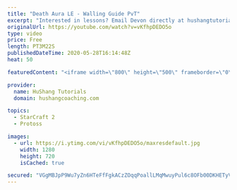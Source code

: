 ```yaml
---
title: "Death Aura LE - Walling Guide PvT"
excerpt: "Interested in lessons? Email Devon directly at hushangtutorials@outlook.com ------------------------------------------------------------------------------------------------------- Want to support HuShang Tutorials directly? Patreon is a website where you can contribute a monthly donation that will help"
originalUrl: https://youtube.com/watch?v=vKfhpDEDO5o
type: video
price: Free
length: PT3M22S
publishedDateTime: 2020-05-28T16:14:48Z
heat: 50

featuredContent: "<iframe width=\"800\" height=\"500\" frameborder=\"0\" src=\"https://www.youtube.com/embed/vKfhpDEDO5o\" allow=\"accelerometer; autoplay; encrypted-media; gyroscope; picture-in-picture\" allowfullscreen></iframe>"

provider:
  name: HuShang Tutorials
  domain: hushangcoaching.com

topics:
  - StarCraft 2
  - Protoss

images:
  - url: https://i.ytimg.com/vi/vKfhpDEDO5o/maxresdefault.jpg
    width: 1280
    height: 720
    isCached: true

secured: "VGgMBJpP9Wu7yZn6HTeFfFgkACzZOqqPoallLMqMwuyPul6c8OFb00DKHETyV9Z5JVg97vDLW+z3+AJiFW9fAsZGhLrud73q4u7ozZxeaqIVWTIjcSfBjyIm77FZ6RqchhG3tNJr8+iIY7BxRt5FwSccgtaXztlCyr3gZzdx92FJIKVlpoZlAumHrRBYv40R1vydE/9iKomC9Gw2dkSIp3i6jnC2ElYAXnzbbS7CKoplRpOfw+g0J3epaMnbPV5y40hCCfKiqj7LEENIn3Q/7OrbnwW+Nr4pYyis0TqaLX23duwK/cQHWoy7B0hjYV+3DlJ6dIuiu1ZKhO4HWlx+AUboEGMVt19btpO84qqPLVJdBQlJci3t1QG4vU7Tel25rR6Agzc8NtPHSXzKcRBiR5v6zvMnCVpNldf7NvmcVis=;ophUTu4yuwCdMpcfGCyi/w=="
---
```


